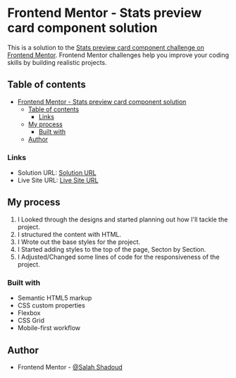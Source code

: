 # Frontend Mentor - Stats preview card component solution

This is a solution to the [Stats preview card component challenge on Frontend Mentor](https://www.frontendmentor.io/challenges/stats-preview-card-component-8JqbgoU62). Frontend Mentor challenges help you improve your coding skills by building realistic projects. 

## Table of contents

- [Frontend Mentor - Stats preview card component solution](#frontend-mentor---stats-preview-card-component-solution)
  - [Table of contents](#table-of-contents)
    - [Links](#links)
  - [My process](#my-process)
    - [Built with](#built-with)
  - [Author](#author)

### Links

- Solution URL: [Solution URL](https://www.frontendmentor.io/solutions/state-preview-card-html-and-css-felxbox-css-grid-XNP5qDRJQ7)
- Live Site URL: [Live Site URL](https://state-preview-card-iota.vercel.app/)

## My process

1. I Looked through the designs and started planning out how I'll tackle the project.
2. I structured the content with HTML.
3. I Wrote out the base styles for the project.
4. I Started adding styles to the top of the page, Secton by Section.
5. I Adjusted/Changed some lines of code for the responsiveness of the project.

### Built with

- Semantic HTML5 markup
- CSS custom properties
- Flexbox
- CSS Grid
- Mobile-first workflow

## Author

- Frontend Mentor - [@Salah Shadoud](https://www.frontendmentor.io/profile/SalahShadoud)
